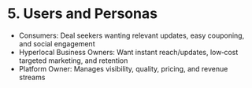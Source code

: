 # 5. Users and Personas
- Consumers: Deal seekers wanting relevant updates, easy couponing, and social engagement
- Hyperlocal Business Owners: Want instant reach/updates, low‑cost targeted marketing, and retention
- Platform Owner: Manages visibility, quality, pricing, and revenue streams
